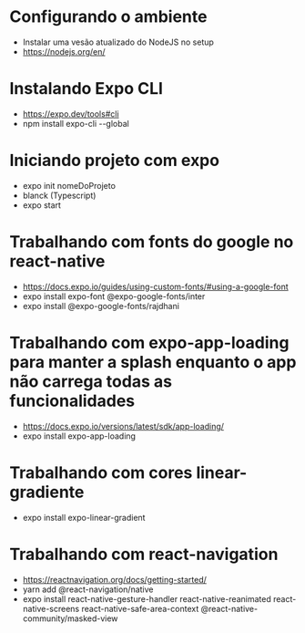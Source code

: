 # Configurando o ambiente
- Instalar uma vesão atualizado do NodeJS no setup
- https://nodejs.org/en/
  
# Instalando Expo CLI
- https://expo.dev/tools#cli
- npm install expo-cli --global

# Iniciando projeto com expo
- expo init nomeDoProjeto
- blanck (Typescript)
- expo start
  
# Trabalhando com fonts do google no react-native
- https://docs.expo.io/guides/using-custom-fonts/#using-a-google-font
- expo install expo-font @expo-google-fonts/inter
- expo install @expo-google-fonts/rajdhani

# Trabalhando com expo-app-loading para manter a splash enquanto o app não carrega todas as funcionalidades
- https://docs.expo.io/versions/latest/sdk/app-loading/
- expo install expo-app-loading

# Trabalhando com cores linear-gradiente
- expo install expo-linear-gradient

# Trabalhando com react-navigation
- https://reactnavigation.org/docs/getting-started/
- yarn add @react-navigation/native
- expo install react-native-gesture-handler react-native-reanimated react-native-screens react-native-safe-area-context @react-native-community/masked-view